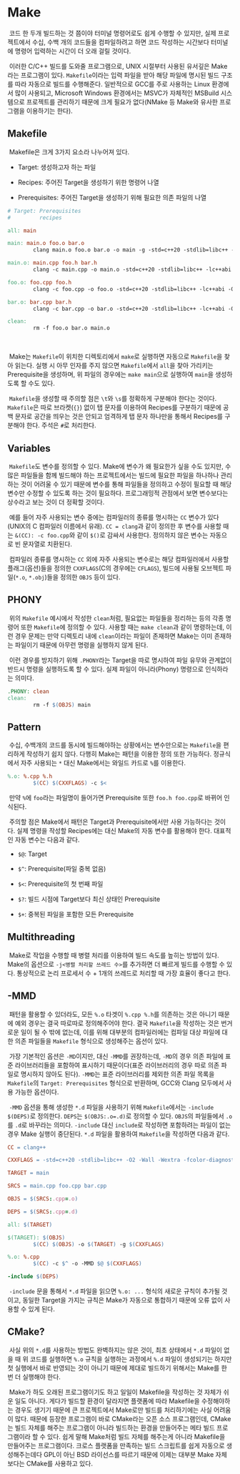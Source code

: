 # Make

&nbsp;코드 한 두개 빌드하는 것 쯤이야 터미널 명령어로도 쉽게 수행할 수 있지만, 실제 프로젝트에서 수십, 수백 개의 코드들을 컴파일하려고 하면 코드 작성하는 시간보다 터미널에 명령어 입력하는 시간이 더 오래 걸릴 것이다.


&nbsp;이러한 C/C++ 빌드를 도와줄 프로그램으로, UNIX 시절부터 사용된 유서깊은 Make라는 프로그램이 있다. `Makefile`이라는 입력 파일을 받아 해당 파일에 명시된 빌드 구조를 따라 자동으로 빌드를 수행해준다. 일반적으로 GCC를 주로 사용하는 Linux 환경에서 많이 사용되고, Microsoft Windows 환경에서는 MSVC가 자체적인 MSBuild 시스템으로 프로젝트를 관리하기 때문에 크게 필요가 없다(NMake 등 Make와 유사한 프로그램을 이용하기는 한다).


## Makefile

&nbsp;Makefile은 크게 3가지 요소라 나누어져 있다.

- Target: 생성하고자 하는 파일

- Recipes: 주어진 Target을 생성하기 위한 명령어 나열

- Prerequisites: 주어진 Target을 생성하기 위해 필요한 의존 파일의 나열

```Makefile
# Target: Prerequisites
#         recipes

all: main

main: main.o foo.o bar.o
        clang main.o foo.o bar.o -o main -g -std=c++20 -stdlib=libc++ -lc++abi -O2

main.o: main.cpp foo.h bar.h
        clang -c main.cpp -o main.o -std=c++20 -stdlib=libc++ -lc++abi -O2

foo.o: foo.cpp foo.h
        clang -c foo.cpp -o foo.o -std=c++20 -stdlib=libc++ -lc++abi -O2

bar.o: bar.cpp bar.h
        clang -c bar.cpp -o bar.o -std=c++20 -stdlib=libc++ -lc++abi -O2

clean:
        rm -f foo.o bar.o main.o
```
<br>

&nbsp;Make는 `Makefile`이 위치한 디렉토리에서 `make`로 실행하면 자동으로 `Makefile`을 찾아 읽는다. 실행 시 아무 인자를 주지 않으면 `Makefile`에서 `all`을 찾아 가리키는 Prerequisite을 생성하며, 위 파일의 경우에는 `make main`으로 실행하여 `main`을 생성하도록 할 수도 있다.


&nbsp;`Makefile`을 생성할 때 주의할 점은 `\t`와 `\s`를 정확하게 구분해야 한다는 것이다. `Makefile`은 따로 브라켓(`{}`) 없이 탭 문자를 이용하여 Recipes를 구분하기 때문에 공백 문자로 공간을 띄우는 것은 안되고 엄격하게 탭 문자 하나만을 통해서 Recipes를 구분해야 한다. 주석은 `#`로 처리한다.


## Variables

&nbsp;`Makefile`도 변수를 정의할 수 있다. Make에 변수가 왜 필요한가 싶을 수도 있지만, 수 많은 파일들을 함께 빌드해야 하는 프로젝트에서는 빌드에 필요한 파일을 하나하나 관리하는 것이 어려울 수 있기 때문에 변수를 통해 파일들을 정의하고 수정이 필요할 때 해당 변수만 수정할 수 있도록 하는 것이 필요하다. 프로그래밍적 관점에서 보면 변수보다는 상수라고 보는 것이 더 정확할 것이다.


&nbsp;예를 들어 자주 사용되는 변수 중에는 컴파일러의 종류를 명시하는 `CC` 변수가 있다(UNIX의 C 컴파일러 이름에서 유래). `CC = clang`과 같이 정의한 후 변수를 사용할 때는 `&(CC): -c foo.cpp`와 같이 `$()`로 감싸서 사용한다. 정의하지 않은 변수는 자동으로 빈 문자열로 치환된다.


&nbsp;컴파일러 종류를 명시하는 `CC` 외에 자주 사용되는 변수로는 해당 컴파일러에서 사용할 플래그(옵션)들을 정의한 `CXXFLAGS`(C의 경우에는 `CFLAGS`), 빌드에 사용될 오브젝트 파일(`*.o`, `*.obj`)들을 정의한 `OBJS` 등이 있다.


## PHONY

&nbsp;위의 `Makefile` 예시에서 작성한 `clean`처럼, 필요없는 파일들을 정리하는 등의 각종 명령어 또한 `Makefile`에 정의할 수 있다. 사용할 때는 `make clean`과 같이 명령하는데, 이런 경우 문제는 만약 디렉토리 내에 `clean`이라는 파일이 존재하면 Make는 이미 존재하는 파일이기 때문에 아무런 명령을 실행하지 않게 된다.


&nbsp;이런 경우를 방지하기 위해 `.PHONY`라는 Target을 따로 명시하여 파일 유무와 관계없이 반드시 명령을 실행하도록 할 수 있다. 실제 파일이 아니라(Phony) 명령으로 인식하라는 의미다.

```Makefile
.PHONY: clean
clean:
        rm -f $(OBJS) main
```


## Pattern

&nbsp;수십, 수백개의 코드를 동시에 빌드해야하는 상황에서는 변수만으로는 `Makefile`을 편리하게 작성하기 쉽지 않다. 다행히 Make는 패턴을 이용한 정의 또한 가능하다. 정규식에서 자주 사용되는 `*` 대신 Make에서는 와일드 카드로 `%`를 이용한다.

```Makefile
%.o: %.cpp %.h
        $(CC) $(CXXFLAGS) -c $<
```

&nbsp;만약 `%`에 `foo`라는 파일명이 들어가면 Prerequisite 또한 `foo.h foo.cpp`로 바뀌어 인식된다.


&nbsp;주의할 점은 Make에서 패턴은 Target과 Prerequisite에서만 사용 가능하다는 것이다. 실제 명령을 작성할 Recipes에는 대신 Make의 자동 변수를 활용해야 한다. 대표적인 자동 변수는 다음과 같다.

- `$@`: Target

- `$^`: Prerequisite(파일 중복 없음)

- `$<`: Prerequisite의 첫 번째 파일

- `$?`: 빌드 시점에 Target보다 최신 상태인 Prerequisite

- `$+`: 중복된 파일을 포함한 모든 Prerequisite


## Multithreading

&nbsp;Make로 작업을 수행할 때 병렬 처리를 이용하여 빌드 속도를 높히는 방법이 있다. Make의 옵션으로 `-j<병렬 처리할 쓰레드 수>`를 추가하면 더 빠르게 빌드를 수행할 수 있다. 통상적으로 논리 프로세서 수 + 1개의 쓰레드로 처리할 때 가장 효율이 좋다고 한다.


## -MMD

&nbsp;패턴을 활용할 수 있더라도, 모든 `%.o` 타겟이 `%.cpp %.h`를 의존하는 것은 아니기 때문에 예외 경우는 결국 따로따로 정의해주어야 한다. 결국 `Makefile`을 작성하는 것은 번거로운 일이 될 수 밖에 없는데, 이를 위해 대부분의 컴파일러에는 컴파일 대상 파일에 대한 의존 파일들을 `Makefile` 형식으로 생성해주는 옵션이 있다.


&nbsp;가장 기본적인 옵션은 `-MD`이지만, 대신 `-MMD`를 권장하는데, `-MD`의 경우 의존 파일에 표준 라이브러리들을 포함하여 표시하기 때문이다(표준 라이브러리의 경우 따로 의존 파일로 명시하지 않아도 된다). `-MMD`는 표준 라이브러리를 제외한 의존 파일 목록을 `Makefile`의 `Target: Prerequisites` 형식으로 반환하며, GCC와 Clang 모두에서 사용 가능한 옵션이다.


&nbsp;`-MMD` 옵션을 통해 생성한 `*.d` 파일을 사용하기 위해 `Makefile`에서는 `-include $(DEPS)`로 정의한다. `DEPS`는 `$(OBJS:.o=.d)`로 정의할 수 있다. `OBJS`의 파일들에서 `.o`를 `.d`로 바꾸라는 의미다. `-include` 대신 `include`로 작성하면 포함하려는 파일이 없는 경우 Make 실행이 중단된다. `*.d` 파일을 활용하여 `Makefile`을 작성하면 다음과 같다.

```Makefile
CC = clang++

CXXFLAGS = -std=c++20 -stdlib=libc++ -O2 -Wall -Wextra -fcolor-diagnostics -fdiagnostics-color=always -fansi-escape-codes

TARGET = main

SRCS = main.cpp foo.cpp bar.cpp

OBJS = $(SRCS:.cpp=.o)

DEPS = $(SRCS:.cpp=.d)

all: $(TARGET)

$(TARGET): $(OBJS)
        $(CC) $(OBJS) -o $(TARGET) -g $(CXXFLAGS)

%.o: %.cpp
        $(CC) -c $^ -o -MMD $@ $(CXXFLAGS)

-include $(DEPS)
```

&nbsp;`-include` 문을 통해서 `*.d` 파일을 읽으면 `%.o: ...` 형식의 새로운 규칙이 추가될 것이고, 동일한 Target을 가지는 규칙은 Make가 자동으로 통합하기 때문에 오류 없이 사용할 수 있게 된다.


## CMake?

&nbsp;사실 위의 `*.d`를 사용하는 방법도 완벽하지는 않은 것이, 최초 상태에서 `*.d` 파일이 없을 때 위 코드를 실행하면 `%.o` 규칙을 실행하는 과정에서 `%.d` 파일이 생성되기는 하지만 첫 실행에서 바로 반영되는 것이 아니기 때문에 제대로 빌드하기 위해서는 Make를 한 번 더 실행해야 한다.


&nbsp;Make가 하도 오래된 프로그램이기도 하고 일일이 Makefile을 작성하는 것 자체가 쉬운 일도 아니다. 게다가 빌드할 환경이 달라지면 플랫폼에 따라 Makefile을 수정해야하는 경우도 생기기 때문에 큰 프로젝트에서 Make로만 빌드를 처리하기에는 사실 어려움이 많다. 때문에 등장한 프로그램이 바로 CMake라는 오픈 소스 프로그램인데, CMake는 빌드 자체를 해주는 프로그램이 아니라 빌드하는 환경을 만들어주는 메타 빌드 프로그램이라 할 수 있다. 쉽게 말해 Make처럼 빌드 자체를 해주는게 아니라 Makefile을 만들어주는 프로그램이다. 크로스 플랫폼을 만족하는 빌드 스크립트를 쉽게 자동으로 생성해주는데다 GPL이 아닌 BSD 라이선스를 따르기 때문에 이제는 대부분 Make 자체보다는 CMake를 사용하고 있다.
